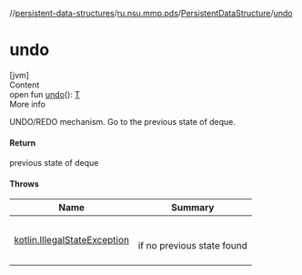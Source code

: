 //[persistent-data-structures](../../index.md)/[ru.nsu.mmp.pds](../index.md)/[PersistentDataStructure](index.md)/[undo](undo.md)



# undo  
[jvm]  
Content  
open fun [undo](undo.md)(): [T](index.md)  
More info  


UNDO/REDO mechanism. Go to the previous state of deque.



#### Return  


previous state of deque



#### Throws  
  
|  Name|  Summary| 
|---|---|
| <a name="ru.nsu.mmp.pds/PersistentDataStructure/undo/#/PointingToDeclaration/"></a>[kotlin.IllegalStateException](https://kotlinlang.org/api/latest/jvm/stdlib/kotlin/-illegal-state-exception/index.html)| <a name="ru.nsu.mmp.pds/PersistentDataStructure/undo/#/PointingToDeclaration/"></a><br><br>if no previous state found<br><br>
  



